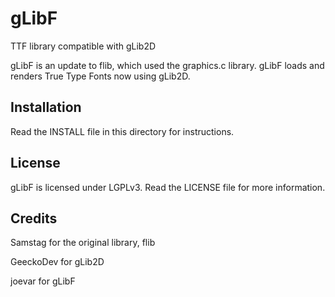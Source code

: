 gLibF
=====

TTF library compatible with gLib2D


gLibF is an update to flib, which used the graphics.c library. gLibF loads and renders True Type Fonts now using gLib2D.


Installation
------------

Read the INSTALL file in this directory for instructions.


License
-------

gLibF is licensed under LGPLv3. Read the LICENSE file for more information.


Credits
-------

Samstag for the original library, flib

GeeckoDev for gLib2D

joevar for gLibF

